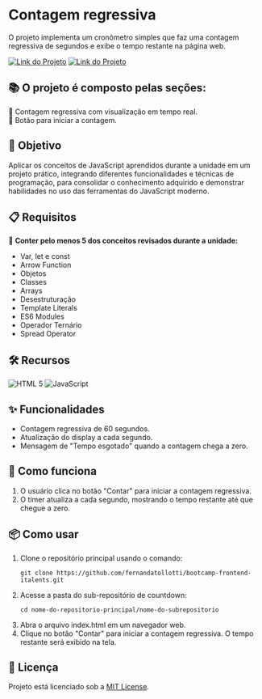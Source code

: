 # Contagem regressiva

O projeto implementa um cronômetro simples que faz uma contagem regressiva de segundos e exibe o tempo restante na página web.

[![Link do Projeto](https://img.shields.io/badge/▶-000?style=for-the-badge&logo=movie&logoColor=E94D5F)](https://countdown-app-project.netlify.app/) 
[![Link do Projeto](https://img.shields.io/badge/Acesse%20o%20Projeto-E94D5F?style=for-the-badge)](https://countdown-app-project.netlify.app/)

## 📚 O projeto é composto pelas seções:  
🔸 Contagem regressiva com visualização em tempo real.  
🔸 Botão para iniciar a contagem.

## 🎯 Objetivo
Aplicar os conceitos de JavaScript aprendidos durante a unidade em um projeto prático, integrando diferentes funcionalidades e técnicas de programação, para consolidar o conhecimento adquirido e demonstrar habilidades no uso das ferramentas do JavaScript moderno.

## 📋 Requisitos
🔹 **Conter pelo menos 5 dos conceitos revisados durante a unidade:**
- Var, let e const
- Arrow Function
- Objetos
- Classes
- Arrays
- Desestruturação
- Template Literals
- ES6 Modules
- Operador Ternário
- Spread Operator

## 🛠️ Recursos
![HTML 5](https://img.shields.io/badge/HTML5-333333?style=for-the-badge&logo=html5)
![JavaScript](https://img.shields.io/badge/JavaScript-333333?style=for-the-badge&logo=javascript)

## ✨ Funcionalidades 
- Contagem regressiva de 60 segundos.
- Atualização do display a cada segundo.
- Mensagem de "Tempo esgotado" quando a contagem chega a zero.

## 📝 Como funciona
1. O usuário clica no botão "Contar" para iniciar a contagem regressiva.
2. O timer atualiza a cada segundo, mostrando o tempo restante até que chegue a zero.

## 📦 Como usar
1. Clone o repositório principal usando o comando:
   ```
   git clone https://github.com/fernandatollotti/bootcamp-frontend-italents.git
2. Acesse a pasta do sub-repositório de countdown:
   ```
   cd nome-do-repositorio-principal/nome-do-subrepositorio
3. Abra o arquivo index.html em um navegador web.
4. Clique no botão "Contar" para iniciar a contagem regressiva. O tempo restante será exibido na tela.

## 📜 Licença  
Projeto está licenciado sob a [MIT License](https://github.com/fernandatollotti/bootcamp-frontend-italents?tab=MIT-1-ov-file).
